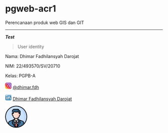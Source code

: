 # pgweb-acr1
Perencanaan produk web GIS dan GIT
___
***Test***
>User identity

Nama: Dhimar Fadhilansyah Darojat

NIM: 22/493570/SV/20710

Kelas: PGPB-A

<img src="image/instagram.png" width="20"> [@dhimar.fdh](https://www.instagram.com/dhimar.fdh)

<img src="image/linkedin.png" width="20"> [Dhimar Fadhilansyah Darojat](https://www.linkedin.com/in/dhimarfadhilansyah/)

<img src="image/profile.png" width="70">
